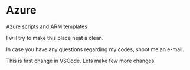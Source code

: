 # Azure
Azure scripts and ARM templates

I will try to make this place neat a clean.

In case you have any questions regarding my codes, shoot me an e-mail.

This is first change in VSCode. Lets make few more changes.